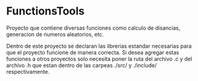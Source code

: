 FunctionsTools
==============

Proyecto que contiene diversas funciones como calculo de disancias, generacion de numeros aleatorios, etc.

Dentro de este proyecto se declaran las librerias estandar necesarias para que el proyecto funcione de manera correcta. Si desea agregar estas funciones a otros proyectos solo necesita poner la ruta del archivo .c y del archivo .h que estan dentro de las carpeas ./src/ y ./include/ respectivamente.
